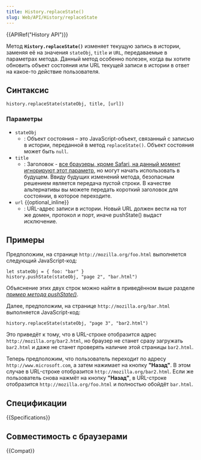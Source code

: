 ```yaml
---
title: History.replaceState()
slug: Web/API/History/replaceState
---
```


{{APIRef("History API")}}

Метод **`History.replaceState()`** изменяет текущую запись в истории, заменяя её на значения `stateObj`, `title` и `URL`, передаваемые в параметрах метода. Данный метод особенно полезен, когда вы хотите обновить объект состояния или URL текущей записи в истории в ответ на какое-то действие пользователя.

## Синтаксис

```
history.replaceState(stateObj, title, [url])
```

### Параметры

- `stateObj`
  - : Объект состояния – это JavaScript-объект, связанный с записью в истории, переданной в метод `replaceState()`. Объект состояния может быть `null`.
- `title`
  - : Заголовок - [все браузеры, кроме Safari, на данный момент игнорируют этот параметр](https://github.com/whatwg/html/issues/2174), но могут начать использовать в будущем. Ввиду будущих изменений метода, безопасным решением является передача пустой строки. В качестве альтернативы вы можете передать короткий заголовок для состоянии, в которое переходите.
- `url` {{optional_inline}}
  - : URL-адрес записи в истории. Новый URL должен вести на тот же домен, протокол и порт, иначе pushState() выдаст исключение.

## Примеры

Предположим, на странице `http://mozilla.org/foo.html` выполняется следующий JavaScript-код:

```
let stateObj = { foo: "bar" }
history.pushState(stateObj, "page 2", "bar.html")
```

Объяснение этих двух строк можно найти в приведённом выше разделе _[пример метода pushState()](#Example_of_pushState_method)_.

Далее, предположим, на странице `http://mozilla.org/bar.html` выполняется JavaScript-код:

```
history.replaceState(stateObj, "page 3", "bar2.html")
```

Это приведёт к тому, что в URL-строке отобразится адрес `http://mozilla.org/bar2.html`, но браузер не станет сразу загружать `bar2.html` и даже не станет проверять наличие этой страницы `bar2.html`.

Теперь предположим, что пользователь переходит по адресу `http://www.microsoft.com`, а затем нажимает на кнопку **"Назад"**. В этом случае в URL-строке отобразится `http://mozilla.org/bar2.html`. Если же пользователь снова нажмёт на кнопку **"Назад"**, в URL-строке отобразится `http://mozilla.org/foo.html` и полностью обойдёт `bar.html`.

## Спецификации

{{Specifications}}

## Совместимость с браузерами

{{Compat}}
